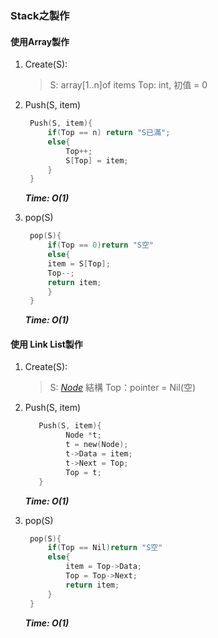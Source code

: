 ### Stack之製作

#### 使用Array製作

1. Create(S):
   > S: array[1..n]of items
   > Top: int, 初值 = 0

2. Push(S, item)
   ```C
    Push(S, item){
    	if(Top == n) return "S已滿";
    	else{
    		Top++;
    		S[Top] = item;
    	}
    }
   ```
   _**Time: O(1)**_

3. pop(S)
   ```C
    pop(S){
    	if(Top == 0)return "S空"
    	else{
    	item = S[Top];
    	Top--;
    	return item;
    	}
    }

   ```
   _**Time: O(1)**_

#### 使用 Link List製作

1. Create(S):
   > S: _[Node](Node.md)_ 結構
   > Top：pointer = Nil(空)

2. Push(S, item)
   ```C
      Push(S, item){
        	Node *t;
        	t = new(Node);
        	t->Data = item;
        	t->Next = Top;
        	Top = t;
      }
   ```
   _**Time: O(1)**_

3. pop(S)
   ```C
    pop(S){
    	if(Top == Nil)return "S空"
    	else{
    		item = Top->Data;
    		Top = Top->Next;
    		return item;
    	}
    }

   ```
   _**Time: O(1)**_